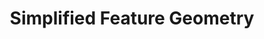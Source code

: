 ---
schema: default
title: Simplified Feature Geometry
notes: >-
  <span style='color:Blue'>Schema</span> A specification of GeoSPARQL for simple features geometries (points, lines,
  polygons ...) @en
organization: DataScientia Foundation
resources:
  - name: SF.UAN.owl
    url: >-
      http://git.knowdive.disi.unitn.it:8080/knowledge/LiveKnowledge/SREP/SF_schema/input/raw/master/SF.owl
    format: owl
    description: >-
      A specification of GeoSPARQL for simple features geometries (points,
      lines, polygons ...) @en
    license: Creative Commons
    status: Unannotated
    byteSize: '28.292'
    issued: '2012-09-11'
    language: en
    modified: '17 December 2020, 01:42 (UTC+01:00)'
    OntologyEngineeringTool: Protégé
    ontologyLanguage: owl
    ontologySyntax: rdf
    example: Unknown
    ReferenceLKRepository: SREP
    referenceOntology: Unknown
    referenceDatasets: Unknown
distribution: sf-owl
keyword: Geometry
publisher: Unknown
category:
  - Geography
versionNotes: '2016: Fixed version number'
landingPage: 'http://www.opengis.net/'
accessRigths: Public
creator: Open Geospatial Consortium
hasVersion: Unknown
isVersionOf: Unknown
issued: '2012-09-11'
modified: '17 December 2020, 01:42 (UTC+01:00)'
language: en
provenance: "(2013-08-31) María Poveda-Villalón: ReadMe: http://schemas.opengis.net/sf/ReadMe.txt
(2014-11-04) Bernard Vatant: Annual review OK
(2016-01-14) Ghislain Atemezing: Fixed version number
Provenance from: LOV"
page: 'http://www.opengis.net/ont/sf'
wasGeneratedBy: Unknown
versionInfo: version v1.0.1
formalityLevel: Teleontology
OntologyEngineeringMethodology: Unknown
acronym: sf
CompetencyQuestion: Unknown
preferredNamespacePrefix: sf
toDoList: To completely annotate.
namespacesGenerated: Unknown
namespacesReused: Unknown
datasetLevel: Knowledge Level(L3-4)
spatialExtent: Unknown
temporalExtent: Unknown
datLicense: Creative Commons
DatOwner: Unknown
DatPublicationTimeStamp: Unknown
type:
  - Schema
---